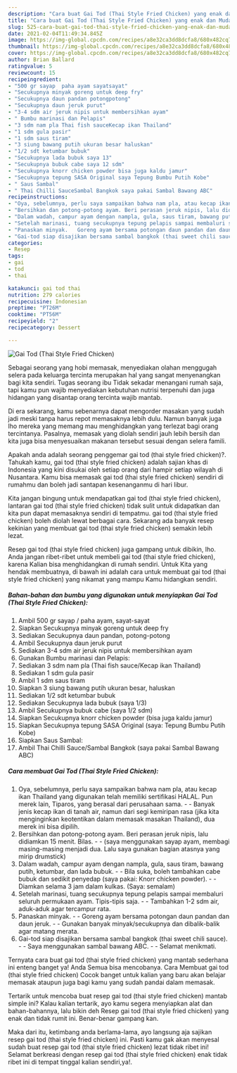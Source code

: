 ```yaml
---
description: "Cara buat Gai Tod (Thai Style Fried Chicken) yang enak dan Mudah Dibuat"
title: "Cara buat Gai Tod (Thai Style Fried Chicken) yang enak dan Mudah Dibuat"
slug: 525-cara-buat-gai-tod-thai-style-fried-chicken-yang-enak-dan-mudah-dibuat
date: 2021-02-04T11:49:34.845Z
image: https://img-global.cpcdn.com/recipes/a8e32ca3dd8dcfa8/680x482cq70/gai-tod-thai-style-fried-chicken-foto-resep-utama.jpg
thumbnail: https://img-global.cpcdn.com/recipes/a8e32ca3dd8dcfa8/680x482cq70/gai-tod-thai-style-fried-chicken-foto-resep-utama.jpg
cover: https://img-global.cpcdn.com/recipes/a8e32ca3dd8dcfa8/680x482cq70/gai-tod-thai-style-fried-chicken-foto-resep-utama.jpg
author: Brian Ballard
ratingvalue: 5
reviewcount: 15
recipeingredient:
- "500 gr sayap  paha ayam sayatsayat"
- "Secukupnya minyak goreng untuk deep fry"
- "Secukupnya daun pandan potongpotong"
- "Secukupnya daun jeruk purut"
- "3-4 sdm air jeruk nipis untuk membersihkan ayam"
- " Bumbu marinasi dan Pelapis"
- "3 sdm nam pla Thai fish sauceKecap ikan Thailand"
- "1 sdm gula pasir"
- "1 sdm saus tiram"
- "3 siung bawang putih ukuran besar haluskan"
- "1/2 sdt ketumbar bubuk"
- "Secukupnya lada bubuk saya 13"
- "Secukupnya bubuk cabe saya 12 sdm"
- "Secukupnya knorr chicken powder bisa juga kaldu jamur"
- "Secukupnya tepung SASA Original saya Tepung Bumbu Putih Kobe"
- " Saus Sambal"
- " Thai Chilli SauceSambal Bangkok saya pakai Sambal Bawang ABC"
recipeinstructions:
- "Oya, sebelumnya, perlu saya sampaikan bahwa nam pla, atau kecap ikan Thailand yang digunakan telah memiliki sertifikasi HALAL. Pun merek lain, Tiparos, yang berasal dari perusahaan sama.  Banyak jenis kecap ikan di tanah air, namun dari segi kemiripan rasa (jika kita menginginkan keotentikan dalam memasak masakan Thailand), dua merek ini bisa dipilih."
- "Bersihkan dan potong-potong ayam. Beri perasan jeruk nipis, lalu didiamkan 15 menit. Bilas.  (saya menggunakan sayap ayam, membagi masing-masing menjadi dua. Lalu saya gunakan bagian atasnya yang mirip drumstick)"
- "Dalam wadah, campur ayam dengan nampla, gula, saus tiram, bawang putih, ketumbar, dan lada bubuk.   Bila suka, boleh tambahkan cabe bubuk dan sedikit penyedap (saya pakai: Knorr chicken powder).   Diamkan selama 3 jam dalam kulkas. (Saya: semalam)"
- "Setelah marinasi, tuang secukupnya tepung pelapis sampai membaluri seluruh permukaan ayam. Tipis-tipis saja.   Tambahkan 1-2 sdm air, aduk-aduk agar tercampur rata."
- "Panaskan minyak.   Goreng ayam bersama potongan daun pandan dan daun jeruk.  Gunakan banyak minyak/secukupnya dan dibalik-balik agar matang merata."
- "Gai-tod siap disajikan bersama sambal bangkok (thai sweet chili sauce).   Saya menggunakan sambal bawang ABC.  Selamat menikmati."
categories:
- Resep
tags:
- gai
- tod
- thai

katakunci: gai tod thai 
nutrition: 279 calories
recipecuisine: Indonesian
preptime: "PT26M"
cooktime: "PT56M"
recipeyield: "2"
recipecategory: Dessert

---
```



![Gai Tod (Thai Style Fried Chicken)](https://img-global.cpcdn.com/recipes/a8e32ca3dd8dcfa8/680x482cq70/gai-tod-thai-style-fried-chicken-foto-resep-utama.jpg)

Sebagai seorang yang hobi memasak, menyediakan olahan menggugah selera pada keluarga tercinta merupakan hal yang sangat menyenangkan bagi kita sendiri. Tugas seorang ibu Tidak sekadar menangani rumah saja, tapi kamu pun wajib menyediakan kebutuhan nutrisi terpenuhi dan juga hidangan yang disantap orang tercinta wajib mantab.

Di era  sekarang, kamu sebenarnya dapat mengorder masakan yang sudah jadi meski tanpa harus repot memasaknya lebih dulu. Namun banyak juga lho mereka yang memang mau menghidangkan yang terlezat bagi orang tercintanya. Pasalnya, memasak yang diolah sendiri jauh lebih bersih dan kita juga bisa menyesuaikan makanan tersebut sesuai dengan selera famili. 



Apakah anda adalah seorang penggemar gai tod (thai style fried chicken)?. Tahukah kamu, gai tod (thai style fried chicken) adalah sajian khas di Indonesia yang kini disukai oleh setiap orang dari hampir setiap wilayah di Nusantara. Kamu bisa memasak gai tod (thai style fried chicken) sendiri di rumahmu dan boleh jadi santapan kesenanganmu di hari libur.

Kita jangan bingung untuk mendapatkan gai tod (thai style fried chicken), lantaran gai tod (thai style fried chicken) tidak sulit untuk didapatkan dan kita pun dapat memasaknya sendiri di tempatmu. gai tod (thai style fried chicken) boleh diolah lewat berbagai cara. Sekarang ada banyak resep kekinian yang membuat gai tod (thai style fried chicken) semakin lebih lezat.

Resep gai tod (thai style fried chicken) juga gampang untuk dibikin, lho. Anda jangan ribet-ribet untuk membeli gai tod (thai style fried chicken), karena Kalian bisa menghidangkan di rumah sendiri. Untuk Kita yang hendak membuatnya, di bawah ini adalah cara untuk membuat gai tod (thai style fried chicken) yang nikamat yang mampu Kamu hidangkan sendiri.

<!--inarticleads1-->

##### Bahan-bahan dan bumbu yang digunakan untuk menyiapkan Gai Tod (Thai Style Fried Chicken):

1. Ambil 500 gr sayap / paha ayam, sayat-sayat
1. Siapkan Secukupnya minyak goreng untuk deep fry
1. Sediakan Secukupnya daun pandan, potong-potong
1. Ambil Secukupnya daun jeruk purut
1. Sediakan 3-4 sdm air jeruk nipis untuk membersihkan ayam
1. Gunakan  Bumbu marinasi dan Pelapis:
1. Sediakan 3 sdm nam pla (Thai fish sauce/Kecap ikan Thailand)
1. Sediakan 1 sdm gula pasir
1. Ambil 1 sdm saus tiram
1. Siapkan 3 siung bawang putih ukuran besar, haluskan
1. Sediakan 1/2 sdt ketumbar bubuk
1. Sediakan Secukupnya lada bubuk (saya 1/3)
1. Ambil Secukupnya bubuk cabe (saya 1/2 sdm)
1. Siapkan Secukupnya knorr chicken powder (bisa juga kaldu jamur)
1. Siapkan Secukupnya tepung SASA Original (saya: Tepung Bumbu Putih Kobe)
1. Siapkan  Saus Sambal:
1. Ambil  Thai Chilli Sauce/Sambal Bangkok (saya pakai Sambal Bawang ABC)




<!--inarticleads2-->

##### Cara membuat Gai Tod (Thai Style Fried Chicken):

1. Oya, sebelumnya, perlu saya sampaikan bahwa nam pla, atau kecap ikan Thailand yang digunakan telah memiliki sertifikasi HALAL. Pun merek lain, Tiparos, yang berasal dari perusahaan sama. -  - Banyak jenis kecap ikan di tanah air, namun dari segi kemiripan rasa (jika kita menginginkan keotentikan dalam memasak masakan Thailand), dua merek ini bisa dipilih.
1. Bersihkan dan potong-potong ayam. Beri perasan jeruk nipis, lalu didiamkan 15 menit. Bilas. -  - (saya menggunakan sayap ayam, membagi masing-masing menjadi dua. Lalu saya gunakan bagian atasnya yang mirip drumstick)
1. Dalam wadah, campur ayam dengan nampla, gula, saus tiram, bawang putih, ketumbar, dan lada bubuk.  -  - Bila suka, boleh tambahkan cabe bubuk dan sedikit penyedap (saya pakai: Knorr chicken powder).  -  - Diamkan selama 3 jam dalam kulkas. (Saya: semalam)
1. Setelah marinasi, tuang secukupnya tepung pelapis sampai membaluri seluruh permukaan ayam. Tipis-tipis saja.  -  - Tambahkan 1-2 sdm air, aduk-aduk agar tercampur rata.
1. Panaskan minyak.  -  - Goreng ayam bersama potongan daun pandan dan daun jeruk. -  - Gunakan banyak minyak/secukupnya dan dibalik-balik agar matang merata.
1. Gai-tod siap disajikan bersama sambal bangkok (thai sweet chili sauce).  -  - Saya menggunakan sambal bawang ABC. -  - Selamat menikmati.




Ternyata cara buat gai tod (thai style fried chicken) yang mantab sederhana ini enteng banget ya! Anda Semua bisa mencobanya. Cara Membuat gai tod (thai style fried chicken) Cocok banget untuk kalian yang baru akan belajar memasak ataupun juga bagi kamu yang sudah pandai dalam memasak.

Tertarik untuk mencoba buat resep gai tod (thai style fried chicken) mantab simple ini? Kalau kalian tertarik, ayo kamu segera menyiapkan alat dan bahan-bahannya, lalu bikin deh Resep gai tod (thai style fried chicken) yang enak dan tidak rumit ini. Benar-benar gampang kan. 

Maka dari itu, ketimbang anda berlama-lama, ayo langsung aja sajikan resep gai tod (thai style fried chicken) ini. Pasti kamu gak akan menyesal sudah buat resep gai tod (thai style fried chicken) lezat tidak ribet ini! Selamat berkreasi dengan resep gai tod (thai style fried chicken) enak tidak ribet ini di tempat tinggal kalian sendiri,ya!.

